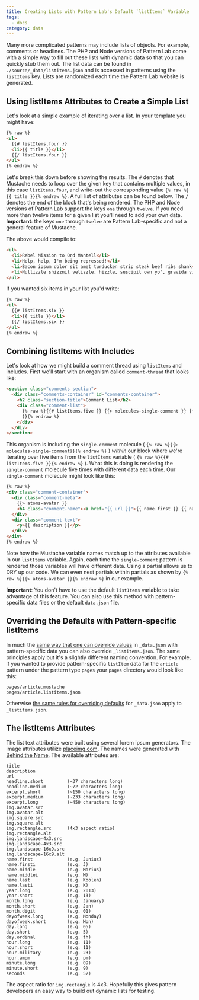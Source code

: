 ```yaml
---
title: Creating Lists with Pattern Lab's Default `listItems` Variable
tags:
  - docs
category: data
---
```


Many more complicated patterns may include lists of objects. For example, comments or headlines. The PHP and Node versions of Pattern Lab come with a simple way to fill out these lists with dynamic data so that you can quickly stub them out. The list data can be found in `./source/_data/listitems.json` and is accessed in patterns using the `listItems` key. Lists are randomized each time the Pattern Lab website is generated.

## Using listItems Attributes to Create a Simple List

Let's look at a simple example of iterating over a list. In your template you might have:

```html
{% raw %}
<ul>
  {{# listItems.four }}
  <li>{{ title }}</li>
  {{/ listItems.four }}
</ul>
{% endraw %}
```

Let's break this down before showing the results. The `#` denotes that Mustache needs to loop over the given key that contains multiple values, in this case `listItems.four`, and write-out the corresponding value `{% raw %}{{ title }}{% endraw %}`. A full list of attributes can be found below. The `/` denotes the end of the block that's being rendered. The PHP and Node versions of Pattern Lab support the keys `one` through `twelve`. If you need more than twelve items for a given list you'll need to add your own data. **Important**: the keys `one` through `twelve` are Pattern Lab-specific and not a general feature of Mustache.

The above would compile to:

```html
<ul>
  <li>Rebel Mission to Ord Mantell</li>
  <li>Help, help, I'm being repressed!</li>
  <li>Bacon ipsum dolor sit amet turducken strip steak beef ribs shank</li>
  <li>Nullizzle shizznit velizzle, hizzle, suscipit own yo', gravida vizzle, arcu.</li>
</ul>
```

If you wanted six items in your list you'd write:

```html
{% raw %}
<ul>
  {{# listItems.six }}
  <li>{{ title }}</li>
  {{/ listItems.six }}
</ul>
{% endraw %}
```

## Combining listItems with Includes

Let's look at how we might build a comment thread using `listItems` and includes. First we'll start with an organism called `comment-thread` that looks like:

```html
<section class="comments section">
  <div class="comments-container" id="comments-container">
    <h2 class="section-title">Comment List</h2>
    <div class="comment-list">
      {% raw %}{{# listItems.five }} {{> molecules-single-comment }} {{/ listItems.five
      }}{% endraw %}
    </div>
  </div>
</section>
```

This organism is including the `single-comment` molecule ( `{% raw %}{{> molecules-single-comment}}{% endraw %}` ) _within_ our block where we're iterating over five items from the `listItems` variable ( `{% raw %}{{# listItems.five }}{% endraw %}` ). What this is doing is rendering the `single-comment` molecule five times with different data each time. Our `single-comment` molecule might look like this:

```html
{% raw %}
<div class="comment-container">
  <div class="comment-meta">
    {{> atoms-avatar }}
    <h4 class="comment-name"><a href="{{ url }}">{{ name.first }} {{ name.last }}</a></h4>
  </div>
  <div class="comment-text">
    <p>{{ description }}</p>
  </div>
</div>
{% endraw %}
```

Note how the Mustache variable names match up to the attributes available in our `listItems` variable. Again, each time the `single-comment` pattern is rendered those variables will have different data. Using a partial allows us to DRY up our code. We can even nest partials within partials as shown by `{% raw %}{{> atoms-avatar }}{% endraw %}` in our example.

**Important**: You don't have to use the default `listItems` variable to take advantage of this feature. You can also use this method with pattern-specific data files or the default `data.json` file.

## Overriding the Defaults with Pattern-specific listItems

In much the [same way that one can override values](/docs/data-pattern-specific.html) in `_data.json` with pattern-specific data you can also override `_listitems.json`. The same principles apply but it's a slightly different naming convention. For example, if you wanted to provide pattern-specific `listItem` data for the `article` pattern under the pattern type `pages` your `pages` directory would look like this:

```
pages/article.mustache
pages/article.listitems.json
```

Otherwise [the same rules for overriding defaults](/docs/data-pattern-specific.html) for `_data.json` apply to `_listitems.json`.

## The listItems Attributes

The list text attributes were built using several lorem ipsum generators. The image attributes utilize [placeimg.com](http://placeimg.com). The names were generated with [Behind the Name](http://www.behindthename.com/). The available attributes are:

```
title
description
url
headline.short         (~37 characters long)
headline.medium        (~72 characters long)
excerpt.short          (~150 characters long)
excerpt.medium         (~233 characters long)
excerpt.long           (~450 characters long)
img.avatar.src
img.avatar.alt
img.square.src
img.square.alt
img.rectangle.src      (4x3 aspect ratio)
img.rectangle.alt
img.landscape-4x3.src
img.landscape-4x3.src
img.landscape-16x9.src
img.landscape-16x9.alt
name.first             (e.g. Junius)
name.firsti            (e.g. J)
name.middle            (e.g. Marius)
name.middlei           (e.g. M)
name.last              (e.g. Koolen)
name.lasti             (e.g. K)
year.long              (e.g. 2013)
year.short             (e.g. 13)
month.long             (e.g. January)
month.short            (e.g. Jan)
month.digit            (e.g. 01)
dayofweek.long         (e.g. Monday)
dayofweek.short        (e.g. Mon)
day.long               (e.g. 05)
day.short              (e.g. 5)
day.ordinal            (e.g. th)
hour.long              (e.g. 11)
hour.short             (e.g. 11)
hour.military          (e.g. 23)
hour.ampm              (e.g. pm)
minute.long            (e.g. 09)
minute.short           (e.g. 9)
seconds                (e.g. 52)
```

The aspect ratio for `img.rectangle` is 4x3. Hopefully this gives pattern developers an easy way to build out dynamic lists for testing.
